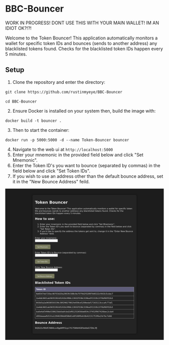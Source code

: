 # BBC-Bouncer

WORK IN PROGRESS! DONT USE THIS WITH YOUR MAIN WALLET! IM AN IDIOT OK?!?!

Welcome to the Token Bouncer! This application automatically monitors a wallet for specific token IDs and bounces (sends to another address) any blacklisted tokens found. Checks for the blacklisted token IDs happen every 5 minutes.
## Setup
1. Clone the repository and enter the directory:

```
git clone https://github.com/rustinmyeye/BBC-Bouncer
```

```
cd BBC-Bouncer
```
   
2. Ensure Docker is installed on your system then, build the image with:
   

```
docker build -t bouncer .
``` 

3. Then to start the container:

```
docker run -p 5000:5000 -d --name Token-Bouncer bouncer
```
4. Navigate to the web ui at `http://localhost:5000`
5. Enter your mnemonic in the provided field below and click "Set Mnemonic".
6. Enter the Token ID's you want to bounce (separated by commas) in the field below and click "Set Token IDs".
7. If you wish to use an address other than the default bounce address, set it in the "New Bounce Address" feild.

![webui](https://github.com/rustinmyeye/BBC-Bouncer/blob/main/Screenshot%202024-05-12%20at%2020-45-01%20Token%20Bouncer.png?raw=true)
